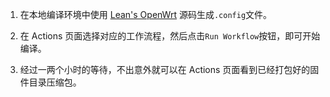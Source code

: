 1. 在本地编译环境中使用 [Lean's OpenWrt](https://p3terx.com/go/aHR0cHM6Ly9naXRodWIuY29tL2Nvb2xzbm93d29sZi9sZWRl) 源码生成`.config`文件。

2. 在 Actions 页面选择对应的工作流程，然后点击`Run Workflow`按钮，即可开始编译。

3. 经过一两个小时的等待，不出意外就可以在 Actions 页面看到已经打包好的固件目录压缩包。
